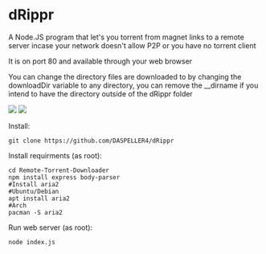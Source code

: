 # dRippr
A Node.JS program that let's you torrent from magnet links to a remote server incase your network doesn't allow P2P or you have no torrent client

It is on port 80 and available through your web browser

You can change the directory files are downloaded to by changing the downloadDir variable to any directory, you can remove the __dirname if you intend to have the directory outside of the dRippr folder

<img src="https://i.imgur.com/u9rU5to.png">
<img src="https://i.imgur.com/xYsfDZI.png">

Install:

    git clone https://github.com/DASPELLER4/dRippr

Install requirments (as root):

    cd Remote-Torrent-Downloader 
    npm install express body-parser
    #Install aria2
    #Ubuntu/Debian
    apt install aria2
    #Arch
    pacman -S aria2
    
Run web server (as root):

    node index.js
